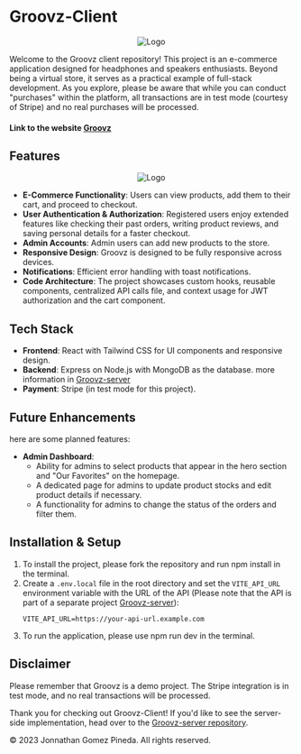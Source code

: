
# Groovz-Client 

<p align="center">
  <img src="https://res.cloudinary.com/dnvhmjaoc/image/upload/c_fit,h_300,w_900/v1692269864/Groovz_srodcp.png" alt="Logo">
</p>

Welcome to the Groovz client repository! This project is an e-commerce application designed for headphones and speakers enthusiasts. Beyond being a virtual store, it serves as a practical example of full-stack development. As you explore, please be aware that while you can conduct "purchases" within the platform, all transactions are in test mode (courtesy of Stripe) and no real purchases will be processed.
#### Link to the website [Groovz](https://groovz.netlify.app/)
## Features
<p align="center">
  <img src="https://res.cloudinary.com/dnvhmjaoc/image/upload/v1692273479/Screenshot_2023-08-16_223352_zjfge3.png" alt="Logo">
</p>

- **E-Commerce Functionality**: Users can view products, add them to their cart, and proceed to checkout.
- **User Authentication & Authorization**: Registered users enjoy extended features like checking their past orders, writing product reviews, and saving personal details for a faster checkout.
- **Admin Accounts**: Admin users can add new products to the store.
- **Responsive Design**: Groovz is designed to be fully responsive across devices.
- **Notifications**: Efficient error handling with toast notifications.
- **Code Architecture**: The project showcases custom hooks, reusable components, centralized API calls file, and context usage for JWT authorization and the cart component.



## Tech Stack

- **Frontend**: React with Tailwind CSS for UI components and responsive design.
- **Backend**: Express on Node.js with MongoDB as the database. more information in [Groovz-server](https://github.com/Jogopin/Groovz-server)
- **Payment**: Stripe (in test mode for this project).



## Future Enhancements

here are some planned features:

- **Admin Dashboard**:
  - Ability for admins to select products that appear in the hero section and "Our Favorites" on the homepage.
  - A dedicated page for admins to update product stocks and edit product details if necessary.
  - A functionality for admins to change the status of the orders and filter them.


## Installation & Setup

1. To install the project, please fork the repository and run npm install in the terminal.
2. Create a `.env.local` file in the root directory and set the `VITE_API_URL` environment variable with the URL of the API (Please note that the API is part of a separate project [Groovz-server](https://github.com/Jogopin/Groovz-server)): 
    ```
    VITE_API_URL=https://your-api-url.example.com
    ```
3. To run the application, please use npm run dev in the terminal.

## Disclaimer
Please remember that Groovz is a demo project. The Stripe integration is in test mode, and no real transactions will be processed.

Thank you for checking out Groovz-Client! If you'd like to see the server-side implementation, head over to the [Groovz-server repository](https://github.com/Jogopin/Groovz-server).

© 2023 Jonnathan Gomez Pineda. All rights reserved.